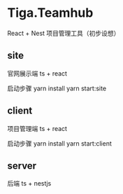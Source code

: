 # Tiga.Teamhub

React + Nest 项目管理工具（初步设想）

## site

官网展示端 ts + react

启动步骤 yarn install yarn start:site

## client

项目管理端 ts + react

启动步骤 yarn install yarn start:client

## server

后端 ts + nestjs
